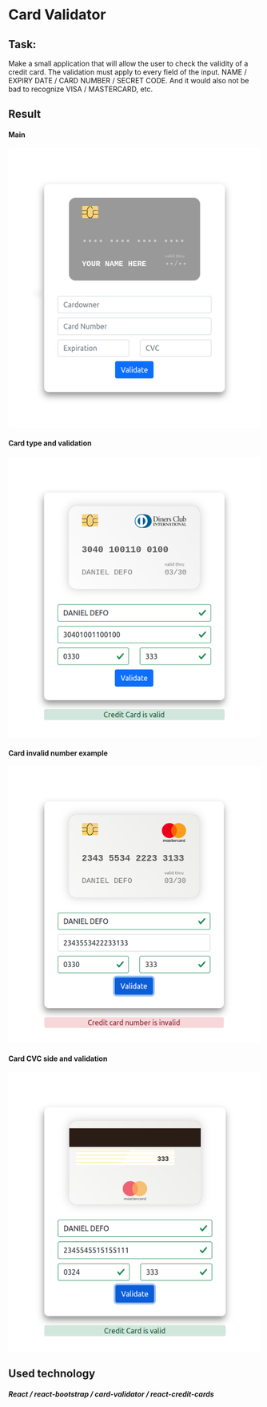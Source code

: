 # Card Validator

## Task:
Make a small application that will allow the user to check the validity of a credit card. The validation must apply to every field of the input. NAME / EXPIRY DATE / CARD NUMBER / SECRET CODE. And it would also not be bad to recognize VISA / MASTERCARD, etc.

## Result

#### Main
![MainPage](assets/1.png)

#### Card type and validation 
![CardTV](assets/2.png)

#### Card invalid number example
![CardInvalid](assets/3.png)

#### Card CVC side and validation
![CardCVC](assets/4.png)

## Used technology

##### React / react-bootstrap / card-validator / react-credit-cards